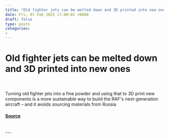```yaml
---
title: "Old fighter jets can be melted down and 3D printed into new ones"
date: Fri, 07 Feb 2025 17:00:01 +0000
draft: false
type: posts
categories: 
- 
---
```

# Old fighter jets can be melted down and 3D printed into new ones

<br/>

<br/>
Turning old fighter jets into a fine powder and using that to 3D print new components is a more sustainable way to build the RAF's next-generation aircraft – and it avoids sourcing materials from Russia

#### [Source](https://www.newscientist.com/article/2467410-old-fighter-jets-can-be-melted-down-and-3d-printed-into-new-ones/?utm_campaign=RSS%7CNSNS&utm_source=NSNS&utm_medium=RSS&utm_content=technology)

<br/>
---
